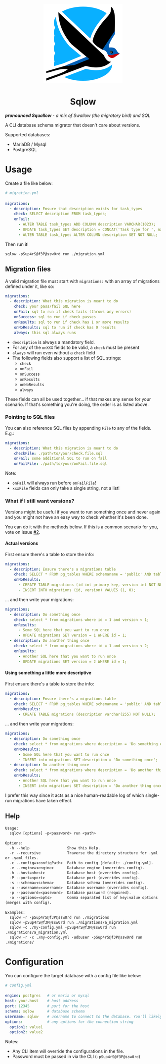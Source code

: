 <div align="center"><img src="./icon.svg" /></div>
<h1 align="center">Sqlow</h1>

_**pronounced Squallow** - a mix of Swallow (the migratory bird) and SQL_

A CLI database schema migrator that doesn't care about versions.

Supported databases:
* MariaDB / Mysql
* PostgreSQL

# Usage

Create a file like below:
```yaml
# migration.yml

migrations:
  - description: Ensure that description exists for task_types
    check: SELECT description FROM task_types;
    onFail:
      - ALTER TABLE task_types ADD COLUMN description VARCHAR(1023);
      - UPDATE task_types SET description = CONCAT('Task type for ', name);
      - ALTER TABLE task_types ALTER COLUMN description SET NOT NULL;
```

Then run it!
```shell
sqlow -pSup4rS@f3P@ssw0rd run ./migration.yml
```


## Migration files
A valid migration file must start with `migrations:` with an array of migrations defined under it, like so:
```yaml
migrations:
  - description: What this migration is meant to do
    check: your pass/fail SQL here
    onFail: sql to run if check fails (throws any errors)
    onSuccess: sql to run if check passes
    onResults: sql to run if check has 1 or more results
    onNoResults: sql to run if check has 0 results
    always: this sql always runs
```

* `description` is always a mandatory field.
* For any of the `onXXX` fields to be valid, a `check` must be present
* `always` will run even without a `check` field
* The following fields also support a list of SQL strings:
  * `check`
  * `onFail`
  * `onSuccess`
  * `onResults`
  * `onNoResults`
  * `always`

These fields can all be used together... if that makes any sense for your scenario.
If that's something you're doing, the order is as listed above.

### Pointing to SQL files
You can also reference SQL files by appending `File` to any of the fields. E.g.:
```yaml
migrations:
  - description: What this migration is meant to do
    checkFile: ./path/to/your/check.file.sql
    onFail: some additional SQL to run on fail
    onFailFile: ./path/to/your/onFail.file.sql
```

Note:
* `onFail` will always run before `onFailFile`!
* `xxxFile` fields can only take a single string, not a list!

### What if I still want versions?
Versions might be useful if you want to run something once and never again and you might not have an easy way to check whether it's been done.

You can do it with the methods below. If this is a common scenario for you, vote on issue [#2](https://github.com/dosaki/sqlow/issues/2).

#### Actual versions
First ensure there's a table to store the info:
```yaml
migrations:
  - description: Ensure there's a migrations table
    check: SELECT * FROM pg_tables WHERE schemaname = 'public' AND tablename ='migrations';
    onNoResults:
      - CREATE TABLE migrations (id int primary key, version int NOT NULL);
      - INSERT INTO migrations (id, version) VALUES (1, 0);
```

... and then write your migrations:
```yaml
migrations:
  - description: Do something once
    check: select * from migrations where id = 1 and version < 1;
    onResults:
      - Some SQL here that you want to run once
      - UPDATE migrations SET version = 1 WHERE id = 1;
  - description: Do another thing once
    check: select * from migrations where id = 1 and version < 2;
    onResults:
      - Another SQL here that you want to run once
      - UPDATE migrations SET version = 2 WHERE id = 1;
```

#### Using something a little more descriptive
First ensure there's a table to store the info:
```yaml
migrations:
  - description: Ensure there's a migrations table
    check: SELECT * FROM pg_tables WHERE schemaname = 'public' AND tablename ='migrations';
    onNoResults:
      - CREATE TABLE migrations (description varchar(255) NOT NULL);
```

... and then write your migrations:
```yaml
migrations:
  - description: Do something once
    check: select * from migrations where description = 'Do something once';
    onNoResults:
      - Some SQL here that you want to run once
      - INSERT into migrations SET description = 'Do something once';
  - description: Do another thing once
    check: select * from migrations where description = 'Do another thing once';
    onNoResults:
      - Another SQL here that you want to run once
      - INSERT into migrations SET description = 'Do another thing once';
```

I prefer this way since it acts as a nice human-readable log of which single-run migrations have taken effect.

## Help

```
Usage:
  sqlow [options] -p<password> run <path>

Options:
  -h --help                 Show this Help.
  -r --recursive            Traverse the directory structure for .yml or .yaml files.
  -c --config=<configPath>  Path to config [default: ./config.yml].
  -e --engine=<engine>      Database engine (overrides config).
  -h --host=<host>          Database host (overrides config).
  -P --port=<port>          Database port (overrides config).
  -s --schema=<schema>      Database schema (overrides config).
  -u --username=<username>  Database username (overrides config).
  -p --password=<password>  Database password (required).
  -o --options=<opts>       Comma separated list of key:value options (merges with config).

Examples:
  sqlow -r -pSup4rS@f3P@ssw0rd run ./migrations
  sqlow -pSup4rS@f3P@ssw0rd run ./migrations/a_migration.yml
  sqlow -c ./my-config.yml -pSup4rS@f3P@ssw0rd run ./migrations/a_migration.yml
  sqlow -r -c ./my-config.yml -udbuser -pSup4rS@f3P@ssw0rd run ./migrations/
```

# Configuration

You can configure the target database with a config file like below:
```yaml
# config.yml

engine: postgres   # or maria or mysql
host: your.host    # host address
port: 12345        # port for the host
schema: sqlow      # database schema
username: sqlow    # username to connect to the database. You'll likely need something with full privileges (passwords must be provided via CLI)
options:           # any options for the connection string
  option1: value1 
  option2: value2 
```
Notes:
* Any CLI item will override the configurations in the file.
* Password must be passed in via the CLI (`-pSup4rS@f3P@ssw0rd`)
